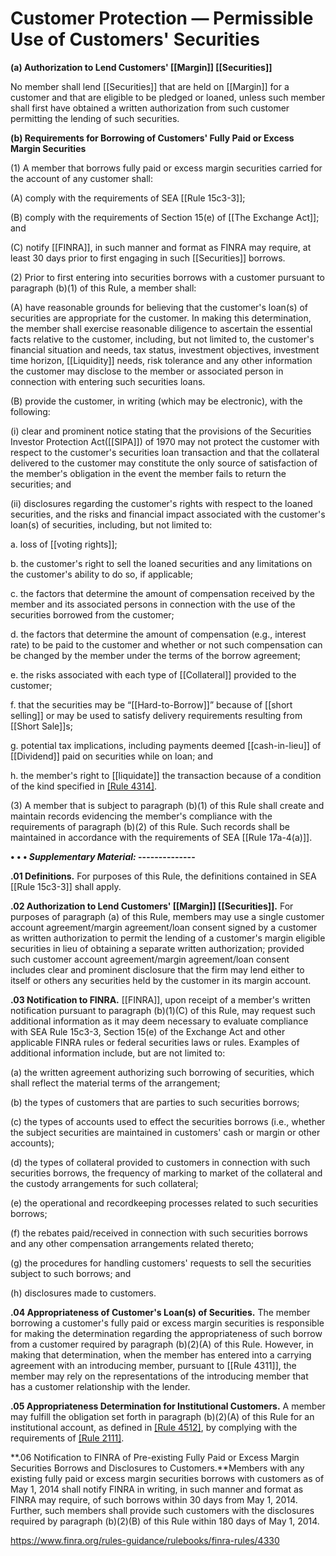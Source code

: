 # Customer Protection — Permissible Use of Customers' Securities

**(a) Authorization to Lend Customers' [[Margin]] [[Securities]]**

No member shall lend [[Securities]] that are held on [[Margin]] for a customer and that are eligible to be pledged or loaned, unless such member shall first have obtained a written authorization from such customer permitting the lending of such securities.

**(b) Requirements for Borrowing of Customers' Fully Paid or Excess Margin Securities**

(1) A member that borrows fully paid or excess margin securities carried for the account of any customer shall:

(A) comply with the requirements of SEA [[Rule 15c3-3]];

(B) comply with the requirements of Section 15(e) of [[The Exchange Act]]; and

(C) notify [[FINRA]], in such manner and format as FINRA may require, at least 30 days prior to first engaging in such [[Securities]] borrows.

(2) Prior to first entering into securities borrows with a customer pursuant to paragraph (b)(1) of this Rule, a member shall:

(A) have reasonable grounds for believing that the customer's loan(s) of securities are appropriate for the customer. In making this determination, the member shall exercise reasonable diligence to ascertain the essential facts relative to the customer, including, but not limited to, the customer's financial situation and needs, tax status, investment objectives, investment time horizon, [[Liquidity]] needs, risk tolerance and any other information the customer may disclose to the member or associated person in connection with entering such securities loans.

(B) provide the customer, in writing (which may be electronic), with the following:

(i) clear and prominent notice stating that the provisions of the Securities Investor Protection Act([[SIPA]]) of 1970 may not protect the customer with respect to the customer's securities loan transaction and that the collateral delivered to the customer may constitute the only source of satisfaction of the member's obligation in the event the member fails to return the securities; and

(ii) disclosures regarding the customer's rights with respect to the loaned securities, and the risks and financial impact associated with the customer's loan(s) of securities, including, but not limited to:

a. loss of [[voting rights]];

b. the customer's right to sell the loaned securities and any limitations on the customer's ability to do so, if applicable;

c. the factors that determine the amount of compensation received by the member and its associated persons in connection with the use of the securities borrowed from the customer;

d. the factors that determine the amount of compensation (e.g., interest rate) to be paid to the customer and whether or not such compensation can be changed by the member under the terms of the borrow agreement;

e. the risks associated with each type of [[Collateral]] provided to the customer;

f. that the securities may be “[[Hard-to-Borrow]]” because of [[short selling]] or may be used to satisfy delivery requirements resulting from [[Short Sale]]s;

g. potential tax implications, including payments deemed [[cash-in-lieu]] of [[Dividend]] paid on securities while on loan; and

h. the member's right to [[liquidate]] the transaction because of a condition of the kind specified in [[Rule 4314]](b).

(3) A member that is subject to paragraph (b)(1) of this Rule shall create and maintain records evidencing the member's compliance with the requirements of paragraph (b)(2) of this Rule. Such records shall be maintained in accordance with the requirements of SEA [[Rule 17a-4(a)]].

**• • • _Supplementary Material:_ --------------**

**.01 Definitions.** For purposes of this Rule, the definitions contained in SEA [[Rule 15c3-3]] shall apply.

**.02 Authorization to Lend Customers' [[Margin]] [[Securities]].** For purposes of paragraph (a) of this Rule, members may use a single customer account agreement/margin agreement/loan consent signed by a customer as written authorization to permit the lending of a customer's margin eligible securities in lieu of obtaining a separate written authorization; provided such customer account agreement/margin agreement/loan consent includes clear and prominent disclosure that the firm may lend either to itself or others any securities held by the customer in its margin account.

**.03 Notification to FINRA.** [[FINRA]], upon receipt of a member's written notification pursuant to paragraph (b)(1)(C) of this Rule, may request such additional information as it may deem necessary to evaluate compliance with SEA Rule 15c3-3, Section 15(e) of the Exchange Act and other applicable FINRA rules or federal securities laws or rules. Examples of additional information include, but are not limited to:

(a) the written agreement authorizing such borrowing of securities, which shall reflect the material terms of the arrangement;

(b) the types of customers that are parties to such securities borrows;

(c) the types of accounts used to effect the securities borrows (i.e., whether the subject securities are maintained in customers' cash or margin or other accounts);

(d) the types of collateral provided to customers in connection with such securities borrows, the frequency of marking to market of the collateral and the custody arrangements for such collateral;

(e) the operational and recordkeeping processes related to such securities borrows;

(f) the rebates paid/received in connection with such securities borrows and any other compensation arrangements related thereto;

(g) the procedures for handling customers' requests to sell the securities subject to such borrows; and

(h) disclosures made to customers.

**.04 Appropriateness of Customer's Loan(s) of Securities.** The member borrowing a customer's fully paid or excess margin securities is responsible for making the determination regarding the appropriateness of such borrow from a customer required by paragraph (b)(2)(A) of this Rule. However, in making that determination, when the member has entered into a carrying agreement with an introducing member, pursuant to [[Rule 4311]], the member may rely on the representations of the introducing member that has a customer relationship with the lender.

**.05 Appropriateness Determination for Institutional Customers.** A member may fulfill the obligation set forth in paragraph (b)(2)(A) of this Rule for an institutional account, as defined in [[Rule 4512]](c), by complying with the requirements of [[Rule 2111]](b).

**.06 Notification to FINRA of Pre-existing Fully Paid or Excess Margin Securities Borrows and Disclosures to Customers.**Members with any existing fully paid or excess margin securities borrows with customers as of May 1, 2014 shall notify FINRA in writing, in such manner and format as FINRA may require, of such borrows within 30 days from May 1, 2014. Further, such members shall provide such customers with the disclosures required by paragraph (b)(2)(B) of this Rule within 180 days of May 1, 2014.

https://www.finra.org/rules-guidance/rulebooks/finra-rules/4330